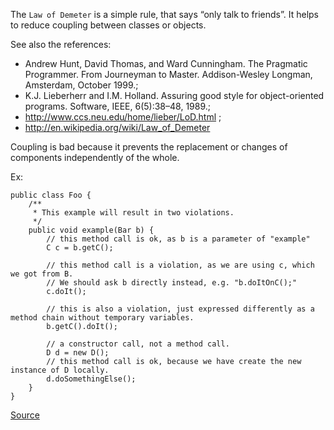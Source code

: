 The `Law of Demeter` is a simple rule, that says “only talk to friends”.
It helps to reduce coupling between classes or objects.

See also the references:

* Andrew Hunt, David Thomas, and Ward Cunningham. The Pragmatic Programmer. From Journeyman to Master. Addison-Wesley Longman, Amsterdam, October 1999.;
* K.J. Lieberherr and I.M. Holland. Assuring good style for object-oriented programs. Software, IEEE, 6(5):38–48, 1989.;
* http://www.ccs.neu.edu/home/lieber/LoD.html ;
* http://en.wikipedia.org/wiki/Law_of_Demeter

Coupling is bad because it prevents the replacement or changes of components independently of the whole.

Ex:

```
public class Foo {
    /**
     * This example will result in two violations.
     */
    public void example(Bar b) {
        // this method call is ok, as b is a parameter of "example"
        C c = b.getC();

        // this method call is a violation, as we are using c, which we got from B.
        // We should ask b directly instead, e.g. "b.doItOnC();"
        c.doIt();

        // this is also a violation, just expressed differently as a method chain without temporary variables.
        b.getC().doIt();

        // a constructor call, not a method call.
        D d = new D();
        // this method call is ok, because we have create the new instance of D locally.
        d.doSomethingElse();
    }
}
```

[Source](http://pmd.sourceforge.net/pmd-5.3.2/pmd-java/rules/java/coupling.html#LawOfDemeter)
